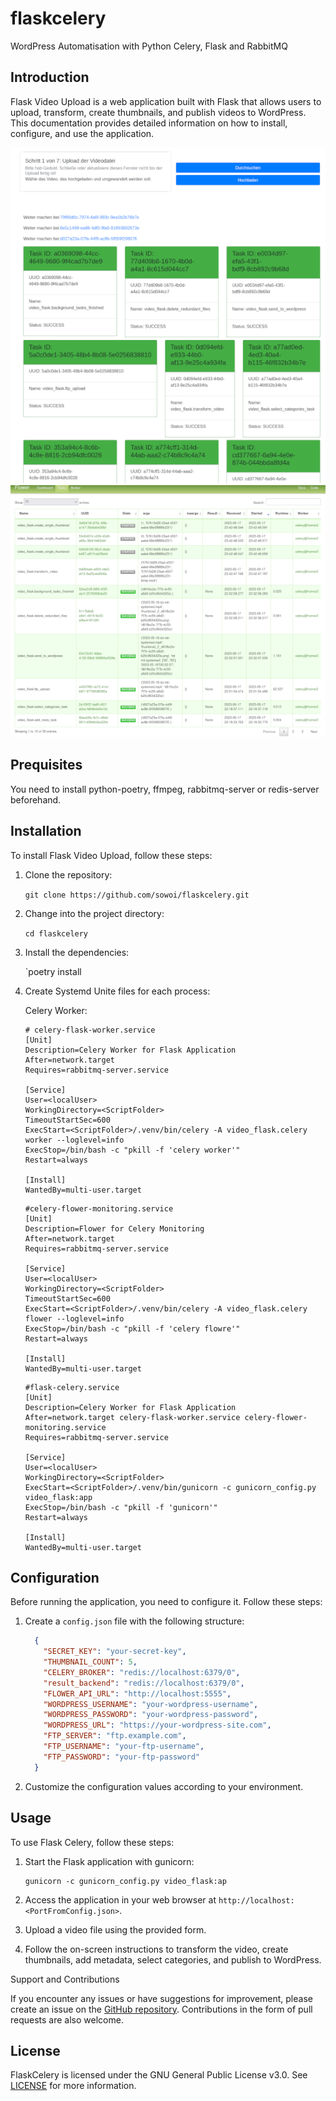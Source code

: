# flaskcelery
WordPress Automatisation with Python Celery, Flask and RabbitMQ 



## Introduction

Flask Video Upload is a web application built with Flask that allows users to upload, transform, create thumbnails, and publish videos to WordPress. This documentation provides detailed information on how to install, configure, and use the application.

![Flask Celery](/img/flaskcelery1.png)
![Flask Celery](/img/flaskcelery2.png)



## Prequisites

You need to install python-poetry, ffmpeg, rabbitmq-server or redis-server beforehand.


## Installation

To install Flask Video Upload, follow these steps:

1. Clone the repository:

     `git clone https://github.com/sowoi/flaskcelery.git`

2. Change into the project directory:

      `cd flaskcelery`

3. Install the dependencies:
  
      `poetry install


4. Create Systemd Unite files for each process:

   Celery Worker:

   ```
   # celery-flask-worker.service
   [Unit]
   Description=Celery Worker for Flask Application
   After=network.target
   Requires=rabbitmq-server.service
   
   [Service]
   User=<localUser>
   WorkingDirectory=<ScriptFolder>
   TimeoutStartSec=600
   ExecStart=<ScriptFolder>/.venv/bin/celery -A video_flask.celery worker --loglevel=info
   ExecStop=/bin/bash -c "pkill -f 'celery worker'"
   Restart=always
   
   [Install]
   WantedBy=multi-user.target
   ```

   ```
   #celery-flower-monitoring.service
   [Unit]
   Description=Flower for Celery Monitoring
   After=network.target
   Requires=rabbitmq-server.service
   
   [Service]
   User=<localUser>
   WorkingDirectory=<ScriptFolder>
   TimeoutStartSec=600
   ExecStart=<ScriptFolder>/.venv/bin/celery -A video_flask.celery flower --loglevel=info
   ExecStop=/bin/bash -c "pkill -f 'celery flowre'"
   Restart=always
   
   [Install]
   WantedBy=multi-user.target
    ```


   ```
   #flask-celery.service
   [Unit]
   Description=Celery Worker for Flask Application
   After=network.target celery-flask-worker.service celery-flower-monitoring.service
   Requires=rabbitmq-server.service
  
   [Service]
   User=<localUser>
   WorkingDirectory=<ScriptFolder>
   ExecStart=<ScriptFolder>/.venv/bin/gunicorn -c gunicorn_config.py video_flask:app
   ExecStop=/bin/bash -c "pkill -f 'gunicorn'"
   Restart=always
  
   [Install]
   WantedBy=multi-user.target
   ```


## Configuration


Before running the application, you need to configure it. Follow these steps:

1. Create a `config.json` file with the following structure:

    ```JSON
      {
        "SECRET_KEY": "your-secret-key",
        "THUMBNAIL_COUNT": 5,
        "CELERY_BROKER": "redis://localhost:6379/0",
        "result_backend": "redis://localhost:6379/0",
        "FLOWER_API_URL": "http://localhost:5555",
        "WORDPRESS_USERNAME": "your-wordpress-username",
        "WORDPRESS_PASSWORD": "your-wordpress-password",
        "WORDPRESS_URL": "https://your-wordpress-site.com",
        "FTP_SERVER": "ftp.example.com",
        "FTP_USERNAME": "your-ftp-username",
        "FTP_PASSWORD": "your-ftp-password"
      }
   ```

2. Customize the configuration values according to your environment.

## Usage


To use Flask Celery, follow these steps:

1. Start the Flask application with gunicorn:

      ```
      gunicorn -c gunicorn_config.py video_flask:ap
      ```
      
2. Access the application in your web browser at `http://localhost:<PortFromConfig.json>`.

3. Upload a video file using the provided form.

4. Follow the on-screen instructions to transform the video, create thumbnails, add metadata, select categories, and publish to WordPress.

Support and Contributions


If you encounter any issues or have suggestions for improvement, please create an issue on the [GitHub repository](https://github.com/sowoi/flaskcelery). Contributions in the form of pull requests are also welcome.


## License


FlaskCelery is licensed under the GNU General Public License v3.0. See [LICENSE](https://github.com/sowoi/flaskcelery/blob/main/LICENSE) for more information.
